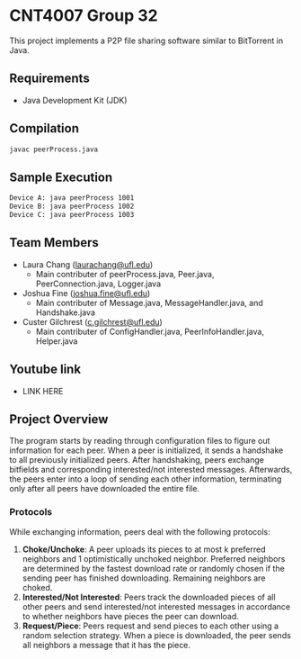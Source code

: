 # CNT4007 Group 32
This project implements a P2P file sharing software similar to BitTorrent in Java.

## Requirements
- Java Development Kit (JDK)

## Compilation
```bash
javac peerProcess.java
```

## Sample Execution
```bash
Device A: java peerProcess 1001
Device B: java peerProcess 1002
Device C: java peerProcess 1003
```

## Team Members
- Laura Chang (laurachang@ufl.edu)
    - Main contributer of peerProcess.java, Peer.java, PeerConnection.java, Logger.java
- Joshua Fine (joshua.fine@ufl.edu)
    - Main contributer of Message.java, MessageHandler.java, and Handshake.java
- Custer Gilchrest (c.gilchrest@ufl.edu)
    - Main contributer of ConfigHandler.java, PeerInfoHandler.java, Helper.java

## Youtube link
- LINK HERE

## Project Overview
The program starts by reading through configuration files to figure out information for each peer. When a peer is initialized, it sends a handshake to all previously initialized peers. After handshaking, peers exchange bitfields and corresponding interested/not interested messages. Afterwards, the peers enter into a loop of sending each other information, terminating only after all peers have downloaded the entire file.

### Protocols
While exchanging information, peers deal with the following protocols:
1. **Choke/Unchoke**: A peer uploads its pieces to at most k preferred neighbors and 1 optimistically unchoked neighbor. Preferred neighbors are determined by the fastest download rate or randomly chosen if the sending peer has finished downloading. Remaining neighbors are choked.
2. **Interested/Not Interested**: Peers track the downloaded pieces of all other peers and send interested/not interested messages in accordance to whether neighbors have pieces the peer can download.
3. **Request/Piece**: Peers request and send pieces to each other using a random selection strategy. When a piece is downloaded, the peer sends all neighbors a message that it has the piece.
